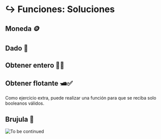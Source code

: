 # ↪ Funciones: Soluciones

## Moneda 🪙

<script src="https://gist.github.com/sivanahamer/770817d6c8d9ebf172188b13d440e173.js?file=moneda.py"></script>

## Dado 🎲

<script src="https://gist.github.com/sivanahamer/770817d6c8d9ebf172188b13d440e173.js?file=dado.py"></script>

## Obtener entero 🔢✅

<script src="https://gist.github.com/sivanahamer/770817d6c8d9ebf172188b13d440e173.js?file=obtener_entero.py"></script>

## Obtener flotante 🛥️✅

<script src="https://gist.github.com/sivanahamer/770817d6c8d9ebf172188b13d440e173.js?file=obtener_flotante.py"></script>

<div class="alert alert-primary" role="alert">
Como ejercicio extra, puede realizar una función para que se reciba solo booleanos válidos.
</div>

## Brujula 🧭

<script src="https://gist.github.com/sivanahamer/770817d6c8d9ebf172188b13d440e173.js?file=brujula.py"></script>

![To be continued](https://static.wikia.nocookie.net/memes-pedia/images/0/09/Be2293573dbee0f0532dc5ea1b3f63544c6e05be_hq.jpg/revision/latest/scale-to-width-down/480?cb=20200124101224&path-prefix=es)
